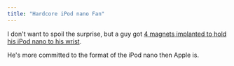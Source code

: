 ```yaml
---
title: "Hardcore iPod nano Fan"
---
```

<p>I don't want to spoil the surprise, but a guy got <a href="https://www.cultofmac.com/166352/this-guy-got-4-magnets-implanted-in-his-wrist-to-hold-his-ipod-nano-video/">4 magnets implanted to hold his iPod nano to his wrist</a>.</p>
<p>He's more committed to the format of the iPod nano then Apple is.</p>
